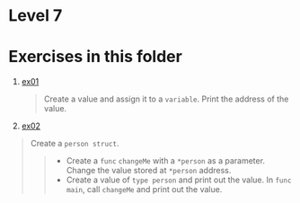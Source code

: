 # Level 7
# Exercises in this folder
1. [ex01](https://github.com/mpyeager/GolangTraining/blob/main/Hands%20On%20Exercises/08.00/08.ex01.go "Exercise 1")
   > Create a value and assign it to a `variable`. Print the address of the value.
2. [ex02](https://github.com/mpyeager/GolangTraining/blob/main/Hands%20On%20Exercises/08.00/08.ex02.go "Exercise 2")
  > Create a `person struct`.
  >> * Create a `func` `changeMe` with a `*person` as a parameter. Change the value stored at `*person` address.
  >> * Create a value of `type person` and print out the value. In `func main`, call `changeMe` and print out the value.


